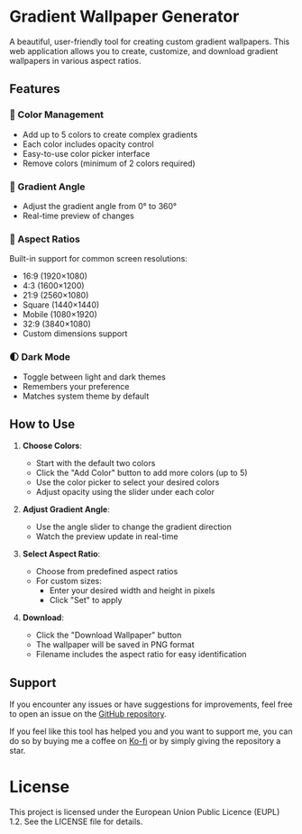 # Gradient Wallpaper Generator

A beautiful, user-friendly tool for creating custom gradient wallpapers. This web application allows you to create, customize, and download gradient wallpapers in various aspect ratios.

## Features

### 🎨 Color Management
- Add up to 5 colors to create complex gradients
- Each color includes opacity control
- Easy-to-use color picker interface
- Remove colors (minimum of 2 colors required)

### 📐 Gradient Angle
- Adjust the gradient angle from 0° to 360°
- Real-time preview of changes

### 📱 Aspect Ratios
Built-in support for common screen resolutions:
- 16:9 (1920×1080)
- 4:3 (1600×1200)
- 21:9 (2560×1080)
- Square (1440×1440)
- Mobile (1080×1920)
- 32:9 (3840×1080)
- Custom dimensions support

### 🌓 Dark Mode
- Toggle between light and dark themes
- Remembers your preference
- Matches system theme by default

## How to Use

1. **Choose Colors**:
   - Start with the default two colors
   - Click the "Add Color" button to add more colors (up to 5)
   - Use the color picker to select your desired colors
   - Adjust opacity using the slider under each color

2. **Adjust Gradient Angle**:
   - Use the angle slider to change the gradient direction
   - Watch the preview update in real-time

3. **Select Aspect Ratio**:
   - Choose from predefined aspect ratios
   - For custom sizes:
     - Enter your desired width and height in pixels
     - Click "Set" to apply

4. **Download**:
   - Click the "Download Wallpaper" button
   - The wallpaper will be saved in PNG format
   - Filename includes the aspect ratio for easy identification

## Support
If you encounter any issues or have suggestions for improvements, 
feel free to open an issue on the [GitHub repository](https://github.com/AdrianMiller99/gradient-wallpaper-generator).

If you feel like this tool has helped you and you want to support me, 
you can do so by buying me a coffee on [Ko-fi](https://ko-fi.com/adrianmiller99) or by simply giving the repository a star.

# License
This project is licensed under the European Union Public Licence (EUPL) 1.2. See the LICENSE file for details.